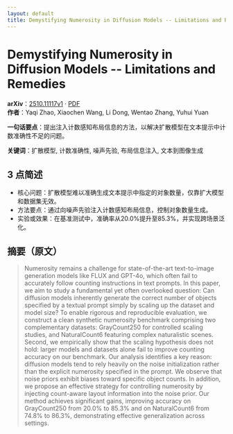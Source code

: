 ```yaml
---
layout: default
title: Demystifying Numerosity in Diffusion Models -- Limitations and Remedies
---
```


# Demystifying Numerosity in Diffusion Models -- Limitations and Remedies
**arXiv**：[2510.11117v1](https://arxiv.org/abs/2510.11117) · [PDF](https://arxiv.org/pdf/2510.11117.pdf)  
**作者**：Yaqi Zhao, Xiaochen Wang, Li Dong, Wentao Zhang, Yuhui Yuan  

**一句话要点**：提出注入计数感知布局信息的方法，以解决扩散模型在文本提示中计数准确性不足的问题。

**关键词**：扩散模型, 计数准确性, 噪声先验, 布局信息注入, 文本到图像生成

## 3 点简述
- 核心问题：扩散模型难以准确生成文本提示中指定的对象数量，仅靠扩大模型和数据集无效。
- 方法要点：通过向噪声先验注入计数感知布局信息，控制对象数量生成。
- 实验或效果：在基准测试中，准确率从20.0%提升至85.3%，并实现跨场景泛化。

## 摘要（原文）

> Numerosity remains a challenge for state-of-the-art text-to-image generation
> models like FLUX and GPT-4o, which often fail to accurately follow counting
> instructions in text prompts. In this paper, we aim to study a fundamental yet
> often overlooked question: Can diffusion models inherently generate the correct
> number of objects specified by a textual prompt simply by scaling up the
> dataset and model size? To enable rigorous and reproducible evaluation, we
> construct a clean synthetic numerosity benchmark comprising two complementary
> datasets: GrayCount250 for controlled scaling studies, and NaturalCount6
> featuring complex naturalistic scenes. Second, we empirically show that the
> scaling hypothesis does not hold: larger models and datasets alone fail to
> improve counting accuracy on our benchmark. Our analysis identifies a key
> reason: diffusion models tend to rely heavily on the noise initialization
> rather than the explicit numerosity specified in the prompt. We observe that
> noise priors exhibit biases toward specific object counts. In addition, we
> propose an effective strategy for controlling numerosity by injecting
> count-aware layout information into the noise prior. Our method achieves
> significant gains, improving accuracy on GrayCount250 from 20.0\% to 85.3\% and
> on NaturalCount6 from 74.8\% to 86.3\%, demonstrating effective generalization
> across settings.

